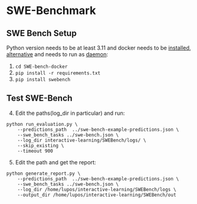 # SWE-Benchmark

## SWE Bench Setup 

Python version needs to be at least 3.11 and docker needs to be [installed](https://docs.docker.com/engine/install/), [alternative](https://get.docker.com/) and needs to run as [daemon](https://www.geeksforgeeks.org/how-to-install-and-configure-docker-on-arch-based-linux-distributionsmanjaro/):
1. `cd SWE-bench-docker`
2. `pip install -r requirements.txt`
3. `pip install swebench`

## Test SWE-Bench

4. Edit the paths(log_dir in particular) and run:
```
python run_evaluation.py \
    --predictions_path  ../swe-bench-example-predictions.json \
    --swe_bench_tasks ../swe-bench.json \
    --log_dir interactive-learning/SWEBench/logs/ \
    --skip_existing \
    --timeout 900
```
5. Edit the path and get the report:
```
python generate_report.py \ 
    --predictions_path  ../swe-bench-example-predictions.json \
    --swe_bench_tasks ../swe-bench.json \
    --log_dir /home/lupos/interactive-learning/SWEBench/logs \
    --output_dir /home/lupos/interactive-learning/SWEBench/out 
```
